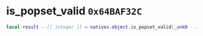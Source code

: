 # is_popset_valid `0x64BAF32C`

```lua
local result --[[ integer ]] = natives.object.is_popset_valid(_unk0 --[[ integer ]])
```